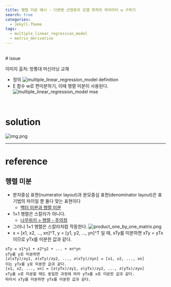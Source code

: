 ```yaml
---
title: 행렬 미분 예시 - 다변량 선형회귀 모델 최적의 파라미터 w 구하기
search: true
categories: 
  - Jekyll-Theme  
tags:
  - multiple_linear_regression_model
  - matrix_derivative
---
```

<br />
# issue

이미지 출처: 방통대 머신러닝 교재
- 정의
![multiple_linear_regression_model definition](https://recursive-o.github.io/voice-processing/assets/images/mlrm/mlrm_definition.png)
- E 함수 w로 편미분하기, 이때 행렬 미분이 사용된다.
![multiple_linear_regression_model mse](https://recursive-o.github.io/voice-processing/assets/images/mlrm/mlrm_mse.png)

<br />

# solution 


![img.png](https://recursive-o.github.io/voice-processing/assets/images/mlrm/chatgpt_solution.png)

---
# reference
## 행렬 미분
- 분자중심 표현(numerator layout)과 분모중심 표현(denominator layout)은 표기법의 차이일 뿐 둘다 맞는 표현이다
  - [백터 미분과 행렬 미분](https://darkpgmr.tistory.com/141)
- 1×1 행렬은 스칼라가 아니다.
  - [나무위키 > 행렬 - 주의점](https://namu.wiki/w/%ED%96%89%EB%A0%AC(%EC%88%98%ED%95%99)#s-4.7)
- 그러나 1×1 행렬은 스칼라처럼 작동한다.
![product_one_by_one_matrix.png](https://recursive-o.github.io/voice-processing/assets/images/mlrm/product_one_by_one_matrix.png)
- x = [x1, x2, ..., xn]^T,   y = [y1, y2, ..., yn]^T 일 때,  xTy를 미분하면 xTy = yTx이므로 yTx를 미분한 값과 같다.
```
xTy = x1*y1 + x2*y2 + ... + xn*yn
xTy를 y로 미분하면
[∂(xTy)/∂y1, ∂(xTy)/∂y2, ..., ∂(xTy)/∂yn] = [x1, x2, ..., xn]
이는 yTx를 y로 미분한 값과 같다.
[x1, x2, ..., xn] = [∂(yTx)/∂y1, ∂(yTx)/∂y2, ..., ∂(yTx)/∂yn]
xTy를 x로 미분할 때도 동일한 과정에 따라 yTx를 x로 미분한 값과 같다.
따라서 xTy를 미분하면 yTx를 미분한 값과 같다.
```